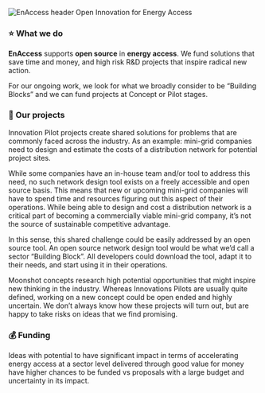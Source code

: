 ![EnAccess header Open Innovation for Energy Access](https://github.com/EnAccess/.github/assets/14202480/e703eb72-dfd3-4071-82b5-3ea1bbe5b5b4)

### ⭐ What we do

**EnAccess** supports **open source** in **energy access**. 
We fund solutions that save time and money, and high risk R&D projects that inspire radical new action. 

For our ongoing work, we look for what we broadly consider to be “Building Blocks” and we can fund projects at Concept or Pilot stages. 

### 🌈 Our projects

Innovation Pilot projects create shared solutions for problems that are commonly faced across the industry. 
As an example: mini-grid companies need to design and estimate the costs of a distribution network for potential project sites. 

While some companies have an in-house team and/or tool to address this need, no such network design tool exists on a freely accessible and open source basis. 
This means that new or upcoming mini-grid companies will have to spend time and resources figuring out this aspect of their operations. 
While being able to design and cost a distribution network is a critical part of becoming a commercially viable mini-grid company, it’s not the source of sustainable competitive advantage. 

In this sense, this shared challenge could be easily addressed by an open source tool. 
An open source network design tool would be what we’d call a sector “Building Block”. 
All developers could download the tool, adapt it to their needs, and start using it in their operations. 

Moonshot concepts research high potential opportunities that might inspire new thinking in the industry. 
Whereas Innovations Pilots are usually quite defined, working on a new concept could be open ended and highly uncertain. 
We don’t always know how these projects will turn out, but are happy to take risks on ideas that we find promising. 

### 💰 Funding

Ideas with potential to have significant impact in terms of accelerating energy access at a sector level delivered through good value for money have higher chances to be funded vs proposals with a large budget and uncertainty in its impact.
